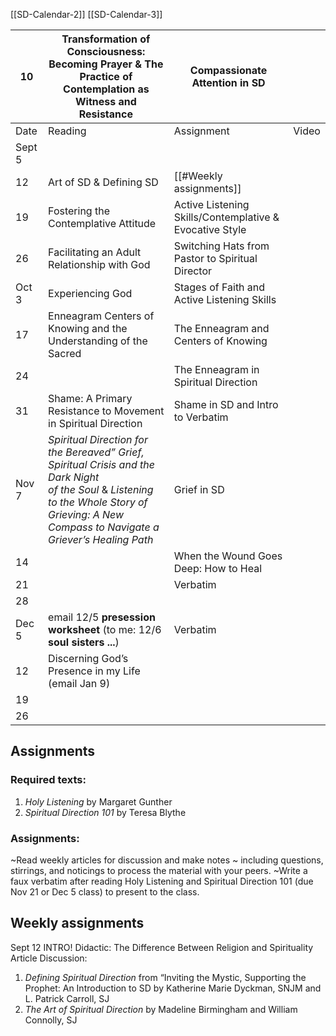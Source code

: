 [[SD-Calendar-2]]
[[SD-Calendar-3]]

| 10     | Transformation of Consciousness: Becoming Prayer & The Practice of Contemplation as Witness and Resistance                                                                                         | Compassionate Attention in SD                               |       |
| ------ | -------------------------------------------------------------------------------------------------------------------------------------------------------------------------------------------------- | ----------------------------------------------------------- | ----- |
| Date   | Reading                                                                                                                                                                                            | Assignment                                                  | Video |
| Sept 5 |                                                                                                                                                                                                    |                                                             |       |
| 12     | Art of SD & Defining SD                                                                                                                                                                            | [[#Weekly assignments]]                                     |       |
| 19     | Fostering the Contemplative Attitude                                                                                                                                                               | Active Listening Skills/Contemplative &amp; Evocative Style |       |
| 26     | Facilitating an Adult Relationship with God                                                                                                                                                        | Switching Hats from Pastor to Spiritual Director            |       |
| Oct 3  | Experiencing God                                                                                                                                                                                   | Stages of Faith and Active Listening Skills                 |       |
| 17     | Enneagram Centers of Knowing and the Understanding of the Sacred                                                                                                                                   | The Enneagram and Centers of Knowing                        |       |
| 24     |                                                                                                                                                                                                    | The Enneagram in Spiritual Direction                        |       |
| 31     | Shame: A Primary Resistance to Movement in Spiritual Direction                                                                                                                                     | Shame in SD and Intro to Verbatim                           |       |
| Nov 7  | *Spiritual Direction for the Bereaved” Grief, Spiritual Crisis and the Dark Night<br>of the Soul* & *Listening to the Whole Story of Grieving: A New Compass to Navigate a Griever’s Healing Path* | Grief in SD                                                 |       |
| 14     |                                                                                                                                                                                                    | When the Wound Goes Deep: How to Heal                       |       |
| 21     |                                                                                                                                                                                                    | Verbatim                                                    |       |
| 28     |                                                                                                                                                                                                    |                                                             |       |
| Dec 5  | email 12/5 **presession worksheet** (to me: 12/6 **soul sisters ...**)                                                                                                                             | Verbatim                                                    |       |
| 12     | Discerning God’s Presence in my Life (email Jan 9)                                                                                                                                                 |                                                             |       |
| 19     |                                                                                                                                                                                                    |                                                             |       |
| 26     |                                                                                                                                                                                                    |                                                             |       |

## Assignments
### Required texts:
1. *Holy Listening* by Margaret Gunther
2. *Spiritual Direction 101* by Teresa Blythe
### Assignments:
~Read weekly articles for discussion and make notes ~ including questions, stirrings, and noticings to
process the material with your peers.
~Write a faux verbatim after reading Holy Listening and Spiritual Direction 101 (due Nov 21 or Dec 5
class) to present to the class.

## Weekly assignments
Sept 12 INTRO!
Didactic: The Difference Between Religion and Spirituality
Article Discussion:
1. *Defining Spiritual Direction* from “Inviting the Mystic, Supporting the Prophet: An Introduction to SD
by Katherine Marie Dyckman, SNJM and L. Patrick Carroll, SJ
2. *The Art of Spiritual Direction* by Madeline Birmingham and William Connolly, SJ